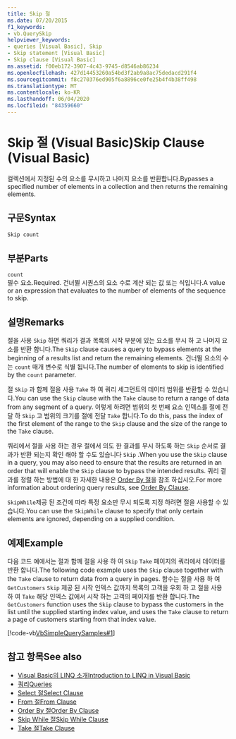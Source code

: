```yaml
---
title: Skip 절
ms.date: 07/20/2015
f1_keywords:
- vb.QuerySkip
helpviewer_keywords:
- queries [Visual Basic], Skip
- Skip statement [Visual Basic]
- Skip clause [Visual Basic]
ms.assetid: f00eb172-3907-4c43-9745-d8546ab86234
ms.openlocfilehash: 427d14453260a54bd3f2ab9a8ac75dedacd291f4
ms.sourcegitcommit: f8c270376ed905f6a8896ce0fe25b4f4b38ff498
ms.translationtype: MT
ms.contentlocale: ko-KR
ms.lasthandoff: 06/04/2020
ms.locfileid: "84359660"
---
```

# <a name="skip-clause-visual-basic"></a><span data-ttu-id="fbfff-102">Skip 절 (Visual Basic)</span><span class="sxs-lookup"><span data-stu-id="fbfff-102">Skip Clause (Visual Basic)</span></span>
<span data-ttu-id="fbfff-103">컬렉션에서 지정된 수의 요소를 무시하고 나머지 요소를 반환합니다.</span><span class="sxs-lookup"><span data-stu-id="fbfff-103">Bypasses a specified number of elements in a collection and then returns the remaining elements.</span></span>  
  
## <a name="syntax"></a><span data-ttu-id="fbfff-104">구문</span><span class="sxs-lookup"><span data-stu-id="fbfff-104">Syntax</span></span>  
  
```vb  
Skip count  
```  
  
## <a name="parts"></a><span data-ttu-id="fbfff-105">부분</span><span class="sxs-lookup"><span data-stu-id="fbfff-105">Parts</span></span>  
 `count`  
 <span data-ttu-id="fbfff-106">필수 요소.</span><span class="sxs-lookup"><span data-stu-id="fbfff-106">Required.</span></span> <span data-ttu-id="fbfff-107">건너뛸 시퀀스의 요소 수로 계산 되는 값 또는 식입니다.</span><span class="sxs-lookup"><span data-stu-id="fbfff-107">A value or an expression that evaluates to the number of elements of the sequence to skip.</span></span>  
  
## <a name="remarks"></a><span data-ttu-id="fbfff-108">설명</span><span class="sxs-lookup"><span data-stu-id="fbfff-108">Remarks</span></span>  
 <span data-ttu-id="fbfff-109">절을 사용 `Skip` 하면 쿼리가 결과 목록의 시작 부분에 있는 요소를 무시 하 고 나머지 요소를 반환 합니다.</span><span class="sxs-lookup"><span data-stu-id="fbfff-109">The `Skip` clause causes a query to bypass elements at the beginning of a results list and return the remaining elements.</span></span> <span data-ttu-id="fbfff-110">건너뛸 요소의 수는 `count` 매개 변수로 식별 됩니다.</span><span class="sxs-lookup"><span data-stu-id="fbfff-110">The number of elements to skip is identified by the `count` parameter.</span></span>  
  
 <span data-ttu-id="fbfff-111">절 `Skip` 과 함께 절을 사용 `Take` 하 여 쿼리 세그먼트의 데이터 범위를 반환할 수 있습니다.</span><span class="sxs-lookup"><span data-stu-id="fbfff-111">You can use the `Skip` clause with the `Take` clause to return a range of data from any segment of a query.</span></span> <span data-ttu-id="fbfff-112">이렇게 하려면 범위의 첫 번째 요소 인덱스를 절에 전달 하 `Skip` 고 범위의 크기를 절에 전달 `Take` 합니다.</span><span class="sxs-lookup"><span data-stu-id="fbfff-112">To do this, pass the index of the first element of the range to the `Skip` clause and the size of the range to the `Take` clause.</span></span>  
  
 <span data-ttu-id="fbfff-113">쿼리에서 절을 사용 하는 경우 절에서 의도 한 결과를 무시 하도록 하는 `Skip` 순서로 결과가 반환 되는지 확인 해야 할 수도 있습니다 `Skip` .</span><span class="sxs-lookup"><span data-stu-id="fbfff-113">When you use the `Skip` clause in a query, you may also need to ensure that the results are returned in an order that will enable the `Skip` clause to bypass the intended results.</span></span> <span data-ttu-id="fbfff-114">쿼리 결과를 정렬 하는 방법에 대 한 자세한 내용은 [Order By 절](order-by-clause.md)을 참조 하십시오.</span><span class="sxs-lookup"><span data-stu-id="fbfff-114">For more information about ordering query results, see [Order By Clause](order-by-clause.md).</span></span>  
  
 <span data-ttu-id="fbfff-115">`SkipWhile`제공 된 조건에 따라 특정 요소만 무시 되도록 지정 하려면 절을 사용할 수 있습니다.</span><span class="sxs-lookup"><span data-stu-id="fbfff-115">You can use the `SkipWhile` clause to specify that only certain elements are ignored, depending on a supplied condition.</span></span>  
  
## <a name="example"></a><span data-ttu-id="fbfff-116">예제</span><span class="sxs-lookup"><span data-stu-id="fbfff-116">Example</span></span>  
 <span data-ttu-id="fbfff-117">다음 코드 예에서는 절과 함께 절을 사용 하 여 `Skip` `Take` 페이지의 쿼리에서 데이터를 반환 합니다.</span><span class="sxs-lookup"><span data-stu-id="fbfff-117">The following code example uses the `Skip` clause together with the `Take` clause to return data from a query in pages.</span></span> <span data-ttu-id="fbfff-118">함수는 절을 사용 하 여 `GetCustomers` `Skip` 제공 된 시작 인덱스 값까지 목록의 고객을 우회 하 고 절을 사용 하 여 `Take` 해당 인덱스 값에서 시작 하는 고객의 페이지를 반환 합니다.</span><span class="sxs-lookup"><span data-stu-id="fbfff-118">The `GetCustomers` function uses the `Skip` clause to bypass the customers in the list until the supplied starting index value, and uses the `Take` clause to return a page of customers starting from that index value.</span></span>  
  
 [!code-vb[VbSimpleQuerySamples#1](~/samples/snippets/visualbasic/VS_Snippets_VBCSharp/VbSimpleQuerySamples/VB/QuerySamples1.vb#1)]  
  
## <a name="see-also"></a><span data-ttu-id="fbfff-119">참고 항목</span><span class="sxs-lookup"><span data-stu-id="fbfff-119">See also</span></span>

- [<span data-ttu-id="fbfff-120">Visual Basic의 LINQ 소개</span><span class="sxs-lookup"><span data-stu-id="fbfff-120">Introduction to LINQ in Visual Basic</span></span>](../../programming-guide/language-features/linq/introduction-to-linq.md)
- [<span data-ttu-id="fbfff-121">쿼리</span><span class="sxs-lookup"><span data-stu-id="fbfff-121">Queries</span></span>](index.md)
- [<span data-ttu-id="fbfff-122">Select 절</span><span class="sxs-lookup"><span data-stu-id="fbfff-122">Select Clause</span></span>](select-clause.md)
- [<span data-ttu-id="fbfff-123">From 절</span><span class="sxs-lookup"><span data-stu-id="fbfff-123">From Clause</span></span>](from-clause.md)
- [<span data-ttu-id="fbfff-124">Order By 절</span><span class="sxs-lookup"><span data-stu-id="fbfff-124">Order By Clause</span></span>](order-by-clause.md)
- [<span data-ttu-id="fbfff-125">Skip While 절</span><span class="sxs-lookup"><span data-stu-id="fbfff-125">Skip While Clause</span></span>](skip-while-clause.md)
- [<span data-ttu-id="fbfff-126">Take 절</span><span class="sxs-lookup"><span data-stu-id="fbfff-126">Take Clause</span></span>](take-clause.md)
